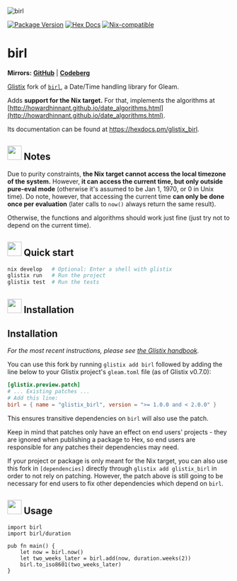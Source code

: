 ![birl](https://raw.githubusercontent.com/glistix/birl/main/banner.png)

[![Package Version](https://img.shields.io/hexpm/v/glistix_birl)](https://hex.pm/packages/glistix_birl)
[![Hex Docs](https://img.shields.io/badge/hex-docs-ffaff3)](https://hexdocs.pm/glistix_birl/)
[![Nix-compatible](https://img.shields.io/badge/target-nix-5277C3)](https://github.com/glistix/glistix)

# birl

**Mirrors:** [**GitHub**](https://github.com/Glistix/birl) | [**Codeberg**](https://codeberg.org/Glistix/birl)

[Glistix](https://github.com/glistix/glistix) fork of [`birl`](https://github.com/massivefermion/birl), a Date/Time handling library for Gleam.

Adds **support for the Nix target.** For that, implements the algorithms at [http://howardhinnant.github.io/date_algorithms.html](http://howardhinnant.github.io/date_algorithms.html).

Its documentation can be found at <https://hexdocs.pm/glistix_birl>.

## <img width=32 src="https://raw.githubusercontent.com/massivefermion/birl/main/icon.png"> Notes

Due to purity constraints, **the Nix target cannot access the local timezone of the system.**
However, **it can access the current time, but only outside pure-eval mode** (otherwise it's
assumed to be Jan 1, 1970, or 0 in Unix time). Do note, however, that accessing the current time
**can only be done once per evaluation** (later calls to `now()` always return the same result).

Otherwise, the functions and algorithms should work just fine (just try not to depend on the
current time).

## <img width=32 src="https://raw.githubusercontent.com/massivefermion/birl/main/icon.png"> Quick start

```sh
nix develop   # Optional: Enter a shell with glistix
glistix run   # Run the project
glistix test  # Run the tests
```

## <img width=32 src="https://raw.githubusercontent.com/massivefermion/birl/main/icon.png"> Installation

## Installation

_For the most recent instructions, please see [the Glistix handbook](https://glistix.github.io/book/recipes/overriding-packages.html)._

You can use this fork by running `glistix add birl` followed by adding the line below to your Glistix project's `gleam.toml` file (as of Glistix v0.7.0):

```toml
[glistix.preview.patch]
# ... Existing patches ...
# Add this line:
birl = { name = "glistix_birl", version = ">= 1.0.0 and < 2.0.0" }
```

This ensures transitive dependencies on `birl` will also use the patch.

Keep in mind that patches only have an effect on end users' projects - they are ignored when publishing a package to Hex, so end users are responsible for any patches their dependencies may need.

If your project or package is only meant for the Nix target, you can also use this fork in `[dependencies]` directly through `glistix add glistix_birl` in order to not rely on patching. However, the patch above is still going to be necessary for end users to fix other dependencies which depend on `birl`.

## <img width=32 src="https://raw.githubusercontent.com/massivefermion/birl/main/icon.png"> Usage

```gleam
import birl
import birl/duration

pub fn main() {
    let now = birl.now()
    let two_weeks_later = birl.add(now, duration.weeks(2))
    birl.to_iso8601(two_weeks_later)
}
```
